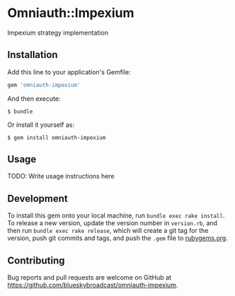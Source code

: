 # Omniauth::Impexium

Impexium strategy implementation

## Installation

Add this line to your application's Gemfile:

```ruby
gem 'omniauth-impexium'
```

And then execute:

    $ bundle

Or install it yourself as:

    $ gem install omniauth-impexium

## Usage

TODO: Write usage instructions here

## Development

To install this gem onto your local machine, run `bundle exec rake install`. To release a new version, update the version number in `version.rb`, and then run `bundle exec rake release`, which will create a git tag for the version, push git commits and tags, and push the `.gem` file to [rubygems.org](https://rubygems.org).

## Contributing

Bug reports and pull requests are welcome on GitHub at https://github.com/blueskybroadcast/omniauth-impexium.
